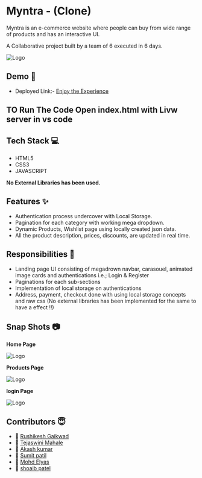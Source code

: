 
# Myntra - (Clone)

Myntra is an e-commerce website where people can buy from wide range of products and has an interactive UI. 

A Collaborative project built by a team of 6 executed in 6 days.


![Logo](https://img.mensxp.com/media/content/2021/Jan/People-Try-To-Find-Other-Secretly-Offensive-Logos1400_60165ada60850.jpeg)


## Demo  🎥

- Deployed Link:- [Enjoy the Experience](https://clone-of-myntra.netlify.app/)

## TO Run The Code Open index.html with Livw server in vs code

## Tech Stack 💻

- HTML5
- CSS3
- JAVASCRIPT

**No External Libraries has been used.**



## Features ✨

- Authentication process undercover with Local Storage.
- Pagination for each category with working mega dropdown.
- Dynamic Products, Wishlist page using locally created json data.
- All the product description, prices, discounts, are updated in real time.

## Responsibilities 💪

- Landing page UI consisting of megadrown navbar, carasouel, animated image cards and authentications i.e.; Login & Register 
- Paginations for each sub-sections
- Implementation of local storage on authentications
- Address, payment, checkout done with using local storage concepts and raw css (No external libraries has been implemented for the same to have a effect !!)

## Snap Shots 📷

**Home Page**

![Logo](https://i.ibb.co/Jr8r35c/myntra3.png)

**Products  Page**

![Logo](https://i.ibb.co/SRJvnBY/myntra1.png)


**login Page**

![Logo](https://i.ibb.co/Np6PDh2/myntra2.png)

## Contributors  😇

- 👤 [Rushikesh Gaikwad](https://github.com/rushig777)
- 👤 [Tejaswini Mahale](https://github.com/TejaswiniMahale)
- 👤 [Akash kumar](https://github.com/akashk808443)
- 👤 [Sumit patil](https://github.com/s198p)
- 👤 [Mohd Elyas](https://github.com/MohdElyas19)
- 👤 [shoaib patel](https://github.com/PatelShoaib7)



